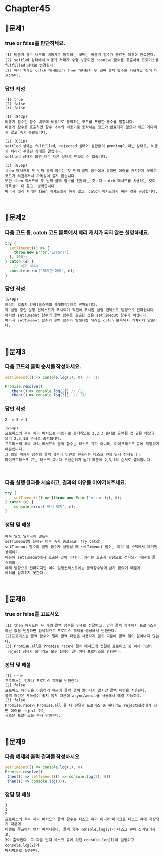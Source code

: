 # Chapter45
## 📌문제1

### true or false를 판단하세요.

```
(1) 비동기 함수 내부의 비동기로 동작하는 코드는 비동기 함수가 종료된 이후에 완료된다.
(2) settled 상태에서 비동기 처리가 수행 성공되면 resolve 함수를 호출하여 프로미스를 fulfilled 상태로 변경한다.
(3) 에러 처리는 catch 메서드보다 then 메서드의 두 번째 콜백 함수를 사용하는 것이 더 권장된다.
```

### 답안 작성
```
(1) true
(2) false
(3) false
```
```
(1) (843p) 
비동기 함수란 함수 내부에 비동기로 동작하는 코드를 포함한 함수를 말합니다.
비동기 함수를 호출하면 함수 내부의 비동기로 동작하는 코드가 완료되지 않았다 해도 기다리지 않고 즉시 종료됩니다.

(2) (851p)
settled 상태는 fulfilled, rejected 상태와 상관없이 pending이 아닌 상태로, 비동기 처리가 수행된 상태를 말합니다.
settled 상태가 되면 더는 다른 상태로 변화할 수 없습니다.

(3) (856p)
then 메서드의 두 번째 콜백 함수는 첫 번째 콜백 함수에서 발생한 에러를 캐치하지 못하고
코드가 복잡해져서 가독성이 좋지 않습니다.
또한 then 메서드에 두 번째 콜백 함수를 전달하는 것보다 catch 메서드를 사용하는 것이 가독성이 더 좋고, 명확합니다.
따라서 에러 처리는 then 메서드에서 하지 않고, catch 메서드에서 하는 것을 권장합니다.
```

<br>

## 📌문제2

### 다음 코드 중, catch 코드 블록에서 에러 캐치가 되지 않는 설명하세요.
```js
try {
  setTimeout(() => {
    throw new Error("Error!");
  }, 100);
} catch (e) {
    // 에러 캐치X
  console.error("캐치한 에러", e);
}
```

### 답안 작성
```
(849p)
에러는 호출자 방향(콜스택의 아래방향)으로 전파됩니다.
즉 실행 중인 실행 컨텍스트가 푸시되기 직전에 푸시된 실행 컨텍스트 방향으로 전파됩니다.
하지만 setTimeout 함수의 콜백 함수를 호출한 것은 setTimeout 함수가 아닙니다.
따라서 setTimeout 함수의 콜백 함수가 발생시킨 에러는 catch 블록에서 캐치되지 않습니다.
```

<br>

## 📌문제3
### 다음 코드의 출력 순서를 작성하세요.
```js
setTimeout(() => console.log(1), 0); // (1)

Promise.resolve()
  .then(() => console.log(2)) // (2)
  .then(() => console.log(3)); // (3)
```

### 답안 작성
```
2 -> 3-> 1
```
```
(864p)
프로미스의 후속 처리 메서드는 비동기로 동작하므로 1,2,3 순서로 출력될 것 같은 예상과 달리 2,3,1의 순서로 출력됩니다.
프로미스의 후속 처리 메서드의 콜백 함수는 태스크 큐가 아니라, 마이크태스크 큐에 저장되기 때문입니다.
그 외의 비동기 함수의 콜백 함수나 이벤트 핸들러는 태스크 큐에 일시 정지됩니다.
마이크로태스크 큐는 태스크 큐보다 우선순위가 높기 때문에 2,3,1의 순서로 출력됩니다.
```

<br>

### 다음 실행 결과를 서술하고, 결과의 이유를 이야기해주세요.
```js
try {
	setTimeout(() => {throw new Error('error');}, 0);
} catch (e) {
	console.error('에러 캐치', e);
}
```
### 정답 및 해설
```
아무 일도 일어나지 않는다.
setTimeout이 실행된 이후 즉시 종료되고  try catch
setTimeout 함수의 콜백 함수가 실행될 때 setTimeout 함수는 이미 콜 스택에서 제거된 상태이기
때문에 setTimeout에서 호출된 것이 아니다. 에러는 호출자 방향으로 전파되기 때문에 콜 스택의 
아래 방향으로 전파되지만 이미 실행컨텍스트에는 콜백함수밖에 남지 않았기 때문에 
에러를 탐지하지 못한다. 
```

<br>

## 📌문제8
### true or false를 고르시오
```
(1) then 메서드는 두 개의 콜백 함수를 인수로 전달받고, 만약 콜백 함수에서 프로미스가 아닌 값을 반환하면 암묵적으로 프로미스 객체를 생성해서 반환한다. 
(2)프로미스는 콜백 함수와 달리 콜백 패턴을 사용하지 않기 때문에 콜백 헬이 일어나지 않는다.
(3) Promise.all은 Promise.race와 달리 메서드에 전달된 프로미스 중 하나 이상이
 reject 상태가 되더라도 모두 실행이 끝나야지 프로미스를 반환한다. 
```
### 정답 및 해설
```
(1) true
프로미스는 언제나 프로미스 객체를 반환한다. 
(2) false
프로미스 체이닝을 이용하기 때문에 콜백 헬이 일어나지 않지만 콜백 패턴을 사용한다.
콜백 패턴은 가독성이 좋지 않기 때문에 async/await를 사용해서 해결 가능하다.
(3) false
Promise.race와 Promise.all 둘 다 전달된 프로미스 중 하나라도 rejected상태가 되면 에러를 reject 하는
새로운 프로미스를 즉시 반환한다. 
```

<br>

## 📌문제9
### 다음 예제의 출력 결과를 작성하시오
```js
setTimeout(() => console.log(1), 0);
Promise.resolve()
.then(() => setTimeout(() => console.log(2), 0))
.then(() => console.log(3));
```
### 정답 및 해설
```
3
1
2
프로미스의 후속 처리 메서드의 콜백 함수는 테스크 큐가 아니라 마이크로 테스크 큐에 저장되기 때문에
이벤트 루프에서 먼저 빠져나온다. 콜백 함수 console.log(2)가 테스크 큐에 집어넣어지고, 
3이 출력된다. 그 다음 먼저 테스크 큐에 있던 console.log(1)이 실행되고 console.log(2)가
마지막으로 실행된다. 
```

<br>
